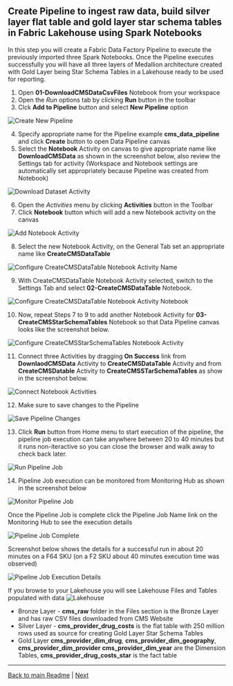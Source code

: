 ## Create Pipeline to ingest raw data, build silver layer flat table and gold layer star schema tables in **Fabric Lakehouse** using Spark Notebooks

In this step you will create a Fabric Data Factory Pipeline to execute the previously imported three Spark Notebooks. Once the Pipeline executes successfully you will have all three layers of Medallion architecture created with Gold Layer being Star Schema Tables in a Lakehouse ready to be used for reporting.

1. Open **01-DownloadCMSDataCsvFiles** Notebook from your workspace
2. Open the *Run* options tab by clicking **Run** button in the toolbar 
3. Clck **Add to Pipeline** button and select **New Pipeline** option
   
![Create New Pipeline](../Images/LakehousePipelineCreate.jpg)

4. Specify appropriate name for the Pipeline example **cms_data_pipeline** and click **Create** button to open Data Pipeline canvas
5. Select the **Notebook** Activity on canvas to give appropriate name like **DownloadCMSData** as shown in the screenshot below, also review the Settings tab for activity (Workspace and Notebook settings are automatically set appropriately because Pipeline was created from Notebook)
   
![Download Dataset Activity](../Images/LakehousePipelineDownloadDataActivity.jpg)

6. Open the *Activities* menu by clicking **Activities** button in the Toolbar
7. Click **Notebook** button which will add a new Notebook activity on the canvas
   
![Add Notebook Activity](../Images/LakehousePipelineAddNotebookActivity.jpg)
    
8. Select the new Notebook Activity, on the General Tab set an appropriate name like **CreateCMSDataTable**
   
![Configure CreateCMSDataTable Notebook Activity Name](../Images/LakehousePipelineCreateCMSDataTableActivity1.jpg)

9.  With CreateCMSDataTable Notebook Activity selected, switch to the Settings Tab and select **02-CreateCMSDataTable** Notebook.

![Configure CreateCMSDataTable Notebook Activity Notebook](../Images/LakehousePipelineCreateCMSDataTableActivity2.jpg)

10. Now, repeat Steps 7 to 9 to add another Notebook Activity for **03-CreateCMSStarSchemaTables** Notebook so that Data Pipeline canvas looks like the screenshot below.

![Configure CreateCMSStarSchemaTables Notebook Activity](../Images/LakehousePipelineCreateCMSStarSchemaTablesActivity.jpg)
    
11. Connect three Activities by dragging **On Success** link from **DownlaodCMSData** Activity to **CreateCMSDataTable** Activity and from **CreateCMSDatable** Activity to **CreateCMSSTarSchemaTables** as show in the screenshot below.
   
![Connect Notebook Activities](../Images/LakehousePipelineConnectActivities.jpg)

12. Make sure to save changes to the Pipeline

![Save Pipeline Changes](../Images/LakehousePipelineSaveChanges.jpg)

13. Click **Run** button from Home menu to start execution of the pipeline, the pipeline job execution can take anywhere between 20 to 40 minutes but it runs non-iteractive so you can close the browser and walk away to check back later.

![Run Pipeline Job](../Images/LakehousePipelineRun.jpg)

14. Pipeline Job execution can be monitored from Monitoring Hub as shown in the screenshot below

![Monitor Pipeline Job](../Images/LakehousePipelineMonitor.jpg)

Once the Pipeline Job is complete click the Pipeline Job Name link on the Monitoring Hub to see the execution details

![Pipeline Job Complete](../Images/LakehousePipelineJobComplete.jpg)   

Screenshot below shows the details for a successful run in about 20 minutes on a F64 SKU (on a F2 SKU about 40 minutes execution time was observed)

![Pipeline Job Execution Details](../Images/LakehousePipelineJobExecutionDetails.jpg)

If you browse to your Lakehouse you will see Lakehouse Files and Tables populated with data
![Lakehouse](../Images/LakehouseData.jpg)

- Bronze Layer - **cms_raw** folder in the Files section is the Bronze Layer and has raw CSV files downloaded from CMS Website
- Silver Layer - **cms_provider_drug_costs** is the flat table with 250 million rows used as source for creating Gold Layer Star Schema Tables
- Gold Layer **cms_provider_dim_drug**, **cms_provider_dim_geography**, **cms_provider_dim_provider** **cms_provider_dim_year** are the Dimension Tables, **cms_provider_drug_costs_star** is the fact table


***

[Back to main Readme](../manual-setup.md#step-2-download-raw-files-and-build-out-silver-and-gold-layer-tables-star-schema-to-be-used-for-reporting) | [Next](./3-CreatePBISemanticModel.md)

